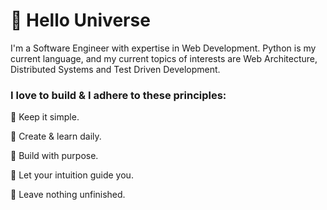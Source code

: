 # :ocean: Hello Universe

I'm a Software Engineer with expertise in Web Development. Python is my current language, and my current topics of interests are Web Architecture, Distributed Systems and Test Driven Development.

### I love to build & I adhere to these principles:

:balloon: Keep it simple.  

:balloon: Create & learn daily.  

:balloon: Build with purpose.  

:balloon: Let your intuition guide you.  

:balloon: Leave nothing unfinished.  
